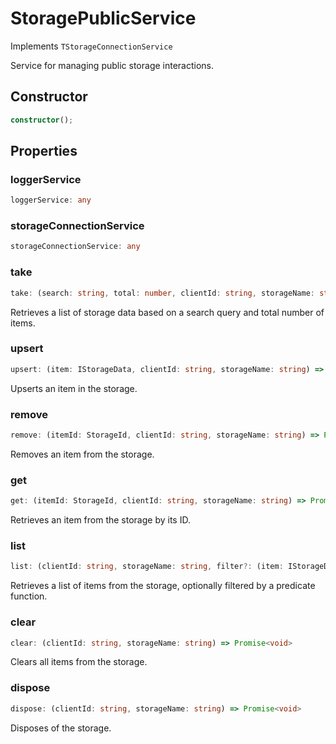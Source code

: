 # StoragePublicService

Implements `TStorageConnectionService`

Service for managing public storage interactions.

## Constructor

```ts
constructor();
```

## Properties

### loggerService

```ts
loggerService: any
```

### storageConnectionService

```ts
storageConnectionService: any
```

### take

```ts
take: (search: string, total: number, clientId: string, storageName: string) => Promise<IStorageData[]>
```

Retrieves a list of storage data based on a search query and total number of items.

### upsert

```ts
upsert: (item: IStorageData, clientId: string, storageName: string) => Promise<void>
```

Upserts an item in the storage.

### remove

```ts
remove: (itemId: StorageId, clientId: string, storageName: string) => Promise<void>
```

Removes an item from the storage.

### get

```ts
get: (itemId: StorageId, clientId: string, storageName: string) => Promise<IStorageData>
```

Retrieves an item from the storage by its ID.

### list

```ts
list: (clientId: string, storageName: string, filter?: (item: IStorageData) => boolean) => Promise<IStorageData[]>
```

Retrieves a list of items from the storage, optionally filtered by a predicate function.

### clear

```ts
clear: (clientId: string, storageName: string) => Promise<void>
```

Clears all items from the storage.

### dispose

```ts
dispose: (clientId: string, storageName: string) => Promise<void>
```

Disposes of the storage.
